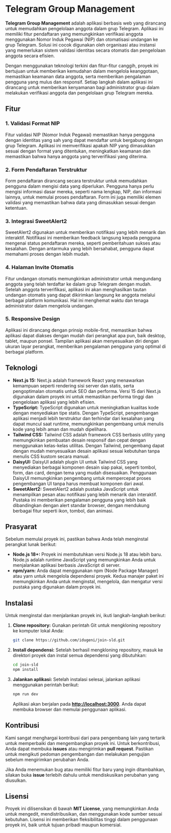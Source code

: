 # Telegram Group Management

**Telegram Group Management** adalah aplikasi berbasis web yang dirancang untuk memudahkan pengelolaan anggota dalam grup Telegram. Aplikasi ini memiliki fitur pendaftaran yang memungkinkan verifikasi anggota menggunakan Nomor Induk Pegawai (NIP) dan otomatisasi undangan ke grup Telegram. Solusi ini cocok digunakan oleh organisasi atau instansi yang memerlukan sistem validasi identitas secara otomatis dan pengelolaan anggota secara efisien.

Dengan menggunakan teknologi terkini dan fitur-fitur canggih, proyek ini bertujuan untuk memberikan kemudahan dalam mengelola keanggotaan, memastikan keamanan data anggota, serta memberikan pengalaman pengguna yang mulus dan responsif. Setiap langkah dalam aplikasi ini dirancang untuk memberikan kenyamanan bagi administrator grup dalam melakukan verifikasi anggota dan pengelolaan grup Telegram mereka.

## Fitur

### 1\. Validasi Format NIP

Fitur validasi NIP (Nomor Induk Pegawai) memastikan hanya pengguna dengan identitas yang sah yang dapat mendaftar untuk bergabung dengan grup Telegram. Aplikasi ini memverifikasi apakah NIP yang dimasukkan sesuai dengan format yang ditentukan, meningkatkan keamanan dan memastikan bahwa hanya anggota yang terverifikasi yang diterima.

### 2\. Form Pendaftaran Terstruktur

Form pendaftaran dirancang secara terstruktur untuk memudahkan pengguna dalam mengisi data yang diperlukan. Pengguna hanya perlu mengisi informasi dasar mereka, seperti nama lengkap, NIP, dan informasi lainnya, untuk memulai proses pendaftaran. Form ini juga memiliki elemen validasi yang memastikan bahwa data yang dimasukkan sesuai dengan ketentuan.

### 3\. Integrasi SweetAlert2

SweetAlert2 digunakan untuk memberikan notifikasi yang lebih menarik dan interaktif. Notifikasi ini memberikan feedback langsung kepada pengguna mengenai status pendaftaran mereka, seperti pemberitahuan sukses atau kesalahan. Dengan antarmuka yang lebih bersahabat, pengguna dapat memahami proses dengan lebih mudah.

### 4\. Halaman Invite Otomatis

Fitur undangan otomatis memungkinkan administrator untuk mengundang anggota yang telah terdaftar ke dalam grup Telegram dengan mudah. Setelah anggota terverifikasi, aplikasi ini akan menghasilkan tautan undangan otomatis yang dapat dikirimkan langsung ke anggota melalui berbagai platform komunikasi. Hal ini menghemat waktu dan tenaga administrator dalam mengelola undangan.

### 5\. Responsive Design

Aplikasi ini dirancang dengan prinsip mobile-first, memastikan bahwa aplikasi dapat diakses dengan mudah dari perangkat apa pun, baik desktop, tablet, maupun ponsel. Tampilan aplikasi akan menyesuaikan diri dengan ukuran layar perangkat, memberikan pengalaman pengguna yang optimal di berbagai platform.

## Teknologi

* **Next.js 15:** Next.js adalah framework React yang menawarkan kemampuan seperti rendering sisi server dan statis, serta pengoptimalan otomatis untuk SEO dan performa. Versi 15 dari Next.js digunakan dalam proyek ini untuk memastikan performa tinggi dan pengelolaan aplikasi yang lebih efisien.
* **TypeScript:** TypeScript digunakan untuk meningkatkan kualitas kode dengan menyediakan tipe statis. Dengan TypeScript, pengembangan aplikasi menjadi lebih terstruktur dan terhindar dari kesalahan yang dapat muncul saat runtime, memungkinkan pengembang untuk menulis kode yang lebih aman dan mudah dipelihara.
* **Tailwind CSS:** Tailwind CSS adalah framework CSS berbasis utility yang memungkinkan pembuatan desain responsif dan cepat dengan menggunakan kelas-kelas utilitas. Dengan Tailwind, pengembang dapat dengan mudah menyesuaikan desain aplikasi sesuai kebutuhan tanpa menulis CSS kustom secara manual.
* **DaisyUI:** DaisyUI adalah plugin UI untuk Tailwind CSS yang menyediakan berbagai komponen desain siap pakai, seperti tombol, form, dan card, dengan tema yang mudah disesuaikan. Penggunaan DaisyUI memungkinkan pengembang untuk mempercepat proses pengembangan UI tanpa harus membuat komponen dari awal.
* **SweetAlert2:** SweetAlert2 adalah pustaka JavaScript untuk menampilkan pesan atau notifikasi yang lebih menarik dan interaktif. Pustaka ini memberikan pengalaman pengguna yang lebih baik dibandingkan dengan alert standar browser, dengan mendukung berbagai fitur seperti ikon, tombol, dan animasi.

## Prasyarat

Sebelum memulai proyek ini, pastikan bahwa Anda telah menginstal perangkat lunak berikut:

* **Node.js 18+:** Proyek ini membutuhkan versi Node.js 18 atau lebih baru. Node.js adalah runtime JavaScript yang memungkinkan Anda untuk menjalankan aplikasi berbasis JavaScript di server.
* **npm/yarn:** Anda dapat menggunakan npm (Node Package Manager) atau yarn untuk mengelola dependensi proyek. Kedua manajer paket ini memungkinkan Anda untuk menginstal, mengelola, dan mengatur versi pustaka yang digunakan dalam proyek ini.

## Instalasi

Untuk menginstal dan menjalankan proyek ini, ikuti langkah-langkah berikut:

1. **Clone repository:** Gunakan perintah Git untuk mengkloning repository ke komputer lokal Anda:

    ```bash
    git clone https://github.com/idugeni/join-sld.git
    ```

2. **Install dependensi:** Setelah berhasil mengkloning repository, masuk ke direktori proyek dan instal semua dependensi yang dibutuhkan:

    ```bash
    cd join-sld
    npm install
    ```

3. **Jalankan aplikasi:** Setelah instalasi selesai, jalankan aplikasi menggunakan perintah berikut:

    ```bash
    npm run dev
    ```

    Aplikasi akan berjalan pada **<http://localhost:3000>**. Anda dapat membuka browser dan memulai penggunaan aplikasi.

## Kontribusi

Kami sangat menghargai kontribusi dari para pengembang lain yang tertarik untuk memperbaiki dan mengembangkan proyek ini. Untuk berkontribusi, Anda dapat membuka **issues** atau mengirimkan **pull request**. Pastikan untuk mengikuti pedoman pengembangan dan melakukan pengujian sebelum mengirimkan perubahan Anda.

Jika Anda menemukan bug atau memiliki fitur baru yang ingin ditambahkan, silakan buka **issue** terlebih dahulu untuk mendiskusikan perubahan yang diusulkan.

## Lisensi

Proyek ini dilisensikan di bawah **MIT License**, yang memungkinkan Anda untuk mengedit, mendistribusikan, dan menggunakan kode sumber sesuai kebutuhan. Lisensi ini memberikan fleksibilitas tinggi dalam penggunaan proyek ini, baik untuk tujuan pribadi maupun komersial.
